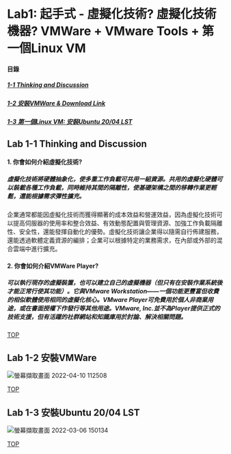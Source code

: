 # Lab1: 起手式 - 虛擬化技術? 虛擬化技術機器? VMWare + VMware Tools + 第一個Linux VM

<a name="000"/>

#### 目錄
##### [1-1 Thinking and Discussion](#001)
##### [1-2 安裝VMWare & Download Link](#002)
##### [1-3 第一個Linux VM: 安裝Ubuntu 20/04 LST](#003)

<a name="001"/>

## Lab 1-1 Thinking and Discussion

#### 1. 你會如何介紹虛擬化技術?

##### 虛擬化技術將硬體抽象化，使多重工作負載可共用一組資源。共用的虛擬化硬體可以裝載各種工作負載，同時維持其間的隔離性，使基礎架構之間的移轉作業更輕鬆，還能根據需求彈性擴充。
企業通常都能因虛擬化技術而獲得顯著的成本效益和營運效益，因為虛擬化技術可以提高伺服器的使用率和整合效益、有效動態配置與管理資源、加強工作負載隔離性、安全性，還能發揮自動化的優勢。虛擬化技術讓企業得以隨需自行佈建服務，還能透過軟體定義資源的編排；企業可以根據特定的業務需求，在內部或外部的混合雲端中進行擴充。

#### 2. 你會如何介紹VMWare Player?

##### 可以執行現存的虛擬裝置，也可以建立自己的虛擬機器（但只有在安裝作業系統後才能正常行使其功能）。它與VMware Workstation——一個功能更豐富但收費的相似軟體使用相同的虛擬化核心。VMware Player可免費用於個人非商業用途，或在書面授權下作發行等其他用途。VMware, Inc.並不為Player提供正式的技術支援，但有活躍的社群網站和知識庫用於討論、解決相關問題。

[TOP](#000)

<a name="002"/>

## Lab 1-2 安裝VMWare

![螢幕擷取畫面 2022-04-10 112508](https://user-images.githubusercontent.com/89327102/162600146-faabf81e-0edb-4300-81f7-d024b8961ba5.jpg)


<a name="003"/>

[TOP](#000)

## Lab 1-3 安裝Ubuntu 20/04 LST

![螢幕擷取畫面 2022-03-06 150134](https://user-images.githubusercontent.com/89327102/158043082-566463c3-82d4-4593-aace-8ae5497e09b6.jpg)

[TOP](#000)
